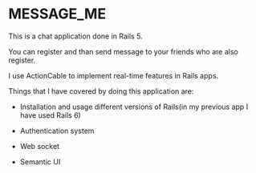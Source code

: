 # MESSAGE_ME

This is a chat application done in Rails 5.

You can register and than send message to your friends who are also register.

I use ActionCable to implement real-time features in Rails apps.

Things that I have covered by doing this application are:

* Installation and usage different versions of Rails(in my previous app I have used Rails 6)

* Authentication system

* Web socket

* Semantic UI
